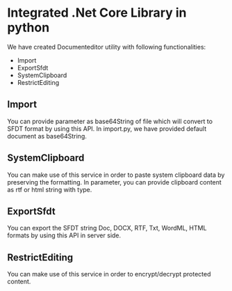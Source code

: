 # Integrated .Net Core Library in python

We have created Documenteditor utility with following functionalities:

* Import
* ExportSfdt
* SystemClipboard
* RestrictEditing

## Import

You can provide parameter as base64String of file which will convert to SFDT format by using this API. In import.py, we have provided default document as base64String.

## SystemClipboard

You can make use of this service in order to paste system clipboard data by preserving the formatting. In parameter, you can provide clipboard content as rtf or html string with type.

## ExportSfdt

You can export the SFDT string Doc, DOCX, RTF, Txt, WordML, HTML formats by using this API in server side.

## RestrictEditing

You can make use of this service in order to encrypt/decrypt protected content. 